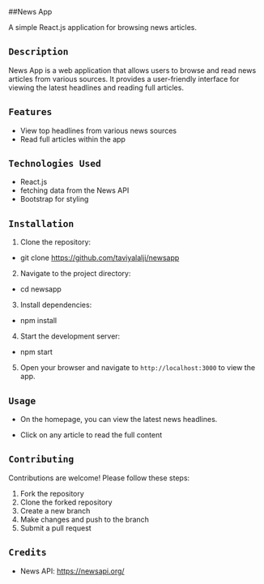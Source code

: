 ##News App

A simple React.js application for browsing news articles.

## `Description`

News App is a web application that allows users to browse and read news articles from various sources. It provides a user-friendly interface for viewing the latest headlines and reading full articles.

## `Features`

- View top headlines from various news sources
- Read full articles within the app

## `Technologies Used`

- React.js
- fetching data from the News API
- Bootstrap for styling

## `Installation`

1. Clone the repository:

- git clone https://github.com/taviyalalji/newsapp

2. Navigate to the project directory:

- cd newsapp

3. Install dependencies:

- npm install

4. Start the development server:

- npm start

5. Open your browser and navigate to `http://localhost:3000` to view the app.

## `Usage`

- On the homepage, you can view the latest news headlines.

- Click on any article to read the full content

## `Contributing`

Contributions are welcome! Please follow these steps:
1. Fork the repository
2. Clone the forked repository
3. Create a new branch
4. Make changes and push to the branch
5. Submit a pull request

## `Credits`

- News API: https://newsapi.org/
